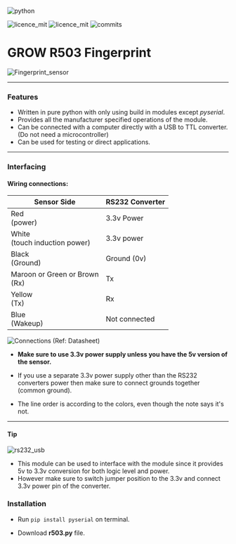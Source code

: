 ![python](https://img.shields.io/badge/Python-3776AB.svg?style=for-the-badge&logo=Python&logoColor=white)

![licence_mit](https://img.shields.io/badge/python-3.6+-blue)
![licence_mit](https://img.shields.io/badge/licence-MIT-orange)
![commits](https://img.shields.io/github/last-commit/rshcs/Grow-R503-Finger-Print)


# GROW R503 Fingerprint 

![Fingerprint_sensor](https://i.ibb.co/2vWR4jH/seonsor.jpg)

---

### Features

* Written in pure python with only using build in modules except *pyserial*.
* Provides all the manufacturer specified operations of the module.
* Can be connected with a computer directly with a USB to TTL converter. (Do not need a microcontroller)
* Can be used for testing or direct applications.

---

### Interfacing
#### Wiring connections:

|Sensor Side|RS232 Converter|
|---|---|
|Red <br>(power)|3.3v Power|
|White <br>(touch induction power)|3.3v power|
|Black <br>(Ground)|Ground (0v)|
|Maroon or Green or Brown <br> (Rx)|Tx|
|Yellow <br> (Tx)|Rx|
|Blue <br> (Wakeup)|Not connected|

![Connections](https://i.ibb.co/SyXvZ2G/connections.png)
(Ref: Datasheet)

* **Make sure to use 3.3v power supply unless you have the 5v version of the sensor.**

* If you use a separate 3.3v power supply other than the RS232 converters power then make sure to connect grounds together (common ground).

* The line order is according to the colors, even though the note says it's not.

--- 

#### Tip
![rs232_usb](https://i.ibb.co/MndQz7M/usb-to-rs232.png)
* This module can be used to interface with the module since it provides 5v to 3.3v conversion for both logic level and power.
* However make sure to switch jumper position to the 3.3v and connect 3.3v power pin of the converter.

### Installation


* Run `pip install pyserial` on terminal.

* Download **r503.py** file.

